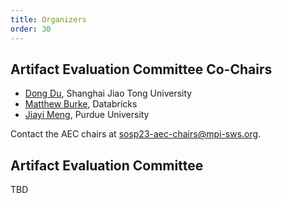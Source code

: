 ```yaml
---
title: Organizers
order: 30
---
```


## Artifact Evaluation Committee Co-Chairs

- [Dong Du](https://dongd.info/), Shanghai Jiao Tong University
- [Matthew Burke](https://matthelb.com), Databricks
- [Jiayi Meng](https://www.cs.purdue.edu/homes/meng72/), Purdue University

Contact the AEC chairs at [sosp23-aec-chairs@mpi-sws.org](mailto:sosp23-aec-chairs@mpi-sws.org).

## Artifact Evaluation Committee

TBD
